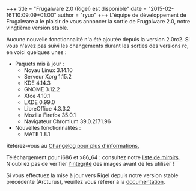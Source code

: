 +++
title = "Frugalware 2.0 (Rigel) est disponible"
date = "2015-02-16T10:09:09+01:00"
author = "ryuo"
+++
L'équipe de développement de Frugalware a le plaisir de vous annoncer
 la sortie de Frugalware 2.0, notre vingtième version stable.  
  

 Aucune nouvelle fonctionnalité n'a été ajoutée depuis la version 2.0rc2. 
 Si vous n'avez pas suivi les changements durant les sorties des versions
 rc, en voici quelques unes :  

* Paquets mis à jour :
	+ Noyau Linux 3.14.10
	+ Serveur Xorg 1.15.2
	+ KDE 4.14.3
	+ GNOME 3.12.2
	+ Xfce 4.10.1
	+ LXDE 0.99.0
	+ LibreOffice 4.3.3.2
	+ Mozilla Firefox 35.0.1
	+ Navigateur Chromium 39.0.2171.96
* Nouvelles fonctionnalités :
	+ MATE 1.8.1


  

 Référez-vous au [Changelog pour plus d'informations.](http://frugalware.org/download/frugalware-stable/ChangeLog.txt)  
  

 Téléchargement pour i686 et x86\_64 : consultez notre [liste de miroirs](http://frugalware.org/download/frugalware-stable-iso).
 N'oubliez pas de vérifier [l'intégrité](http://frugalware.org/download/frugalware-stable-iso/SHA1SUMS) des images avant de les utiliser !  
  

 Si vous effectuez la mise à jour vers Rigel depuis notre version stable
 précédente (Arcturus), veuillez vous référer à la [documentation](http://frugalware.org/docs/stable/upgrade).